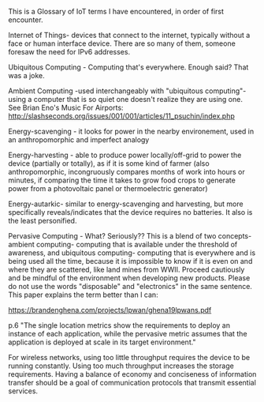 This is a Glossary of IoT terms I have encountered, in order of first encounter.

Internet of Things- devices that connect to the internet, typically without a face or human interface device. There are so many of them, someone foresaw the need for IPv6 addresses.

Ubiquitous Computing - Computing that's everywhere. Enough said? That was a joke.

Ambient Computing -used interchangeably with "ubiquitous computing"- using a computer that is so quiet one doesn't realize they are using one. See Brian Eno's Music For Airports: http://slashseconds.org/issues/001/001/articles/11_psuchin/index.php

Energy-scavenging - it looks for power in the nearby environement, used in an anthropomorphic and imperfect analogy

Energy-harvesting - able to produce power locally/off-grid to power the device (partially or totally), as if it is some kind of farmer (also anthropomorphic, incongruously compares months of work into hours or minutes, if comparing the time it takes to grow food crops to generate power from a photovoltaic panel or thermoelectric generator)

Energy-autarkic- similar to energy-scavenging and harvesting, but more specifically reveals/indicates that the device requires no batteries. It also is the least personified. 

Pervasive Computing - What? Seriously?? 
This is a blend of two concepts- ambient computing- computing that is available under the threshold of awareness, and ubiquitous computing- computing that is everywhere and is being used all the time, because it is impossible to know if it is even on and where they are scattered, like land mines from WWII.
Proceed cautiously and be mindful of the environment when developing new products. Please do not use the words "disposable" and "electronics" in the same sentence. 
This paper explains the term better than I can: 

https://brandenghena.com/projects/lpwan/ghena19lpwans.pdf

p.6 "The single location metrics show the requirements to deploy an instance of each application, while the pervasive metric assumes that the application is deployed at scale in its target environment." 

For wireless networks, using too little throughput requires the device to be running constantly. Using too much throughput increases the storage requirements. Having a balance of economy and conciseness of information transfer should be a goal of communication protocols that transmit essential services.


